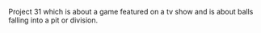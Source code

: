 Project 31 which is about a game featured on a tv show and is about balls falling into a pit or division.